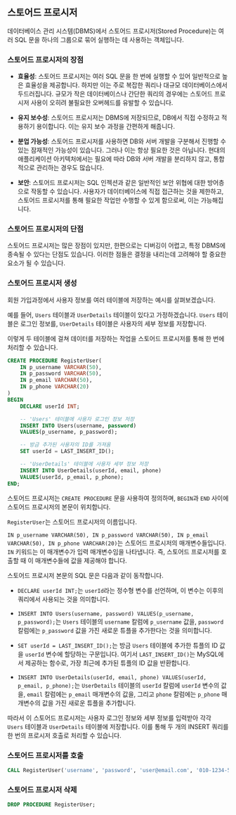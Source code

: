 ## 스토어드 프로시저

데이터베이스 관리 시스템(DBMS)에서 스토어드 프로시저(Stored Procedure)는 여러 SQL 문을 하나의 그룹으로 묶어 실행하는 데 사용하는 객체입니다.

### 스토어드 프로시저의 장점

- **효율성**: 스토어드 프로시저는 여러 SQL 문을 한 번에 실행할 수 있어 일반적으로 높은 효율성을 제공합니다. 하지만 이는 주로 복잡한 쿼리나 대규모 데이터베이스에서 두드러집니다. 규모가 작은 데이터베이스나 간단한 쿼리의 경우에는 스토어드 프로시저 사용이 오히려 불필요한 오버헤드를 유발할 수 있습니다.

- **유지 보수성**: 스토어드 프로시저는 DBMS에 저장되므로, DB에서 직접 수정하고 적용하기 용이합니다. 이는 유지 보수 과정을 간편하게 해줍니다.

- **분업 가능성**: 스토어드 프로시저를 사용하면 DB와 서버 개발을 구분해서 진행할 수 있는 잠재적인 가능성이 있습니다. 그러나 이는 항상 필요한 것은 아닙니다. 현대의 애플리케이션 아키텍처에서는 필요에 따라 DB와 서버 개발을 분리하지 않고, 통합적으로 관리하는 경우도 많습니다.

- **보안**: 스토어드 프로시저는 SQL 인젝션과 같은 일반적인 보안 위협에 대한 방어층으로 작동할 수 있습니다. 사용자가 데이터베이스에 직접 접근하는 것을 제한하고, 스토어드 프로시저를 통해 필요한 작업만 수행할 수 있게 함으로써, 이는 가능해집니다.

### 스토어드 프로시저의 단점

스토어드 프로시저는 많은 장점이 있지만, 한편으로는 디버깅이 어렵고, 특정 DBMS에 종속될 수 있다는 단점도 있습니다. 이러한 점들은 결정을 내리는데 고려해야 할 중요한 요소가 될 수 있습니다.

### 스토어드 프로시저 생성

회원 가입과정에서 사용자 정보를 여러 테이블에 저장하는 예시를 살펴보겠습니다.

예를 들어, `Users` 테이블과 `UserDetails` 테이블이 있다고 가정하겠습니다. `Users` 테이블은 로그인 정보를, `UserDetails` 테이블은 사용자의 세부 정보를 저장합니다.

이렇게 두 테이블에 걸쳐 데이터를 저장하는 작업을 스토어드 프로시저를 통해 한 번에 처리할 수 있습니다.

```sql
CREATE PROCEDURE RegisterUser(
    IN p_username VARCHAR(50),
    IN p_password VARCHAR(50),
    IN p_email VARCHAR(50),
    IN p_phone VARCHAR(20)
)
BEGIN
    DECLARE userId INT;

    -- 'Users' 테이블에 사용자 로그인 정보 저장
    INSERT INTO Users(username, password)
    VALUES(p_username, p_password);

    -- 방금 추가된 사용자의 ID를 가져옴
    SET userId = LAST_INSERT_ID();

    -- 'UserDetails' 테이블에 사용자 세부 정보 저장
    INSERT INTO UserDetails(userId, email, phone)
    VALUES(userId, p_email, p_phone);
END;
```

스토어드 프로시저는 `CREATE PROCEDURE` 문을 사용하여 정의하며, `BEGIN`과 `END` 사이에 스토어드 프로시저의 본문이 위치합니다.

`RegisterUser`는 스토어드 프로시저의 이름입니다.

`IN p_username VARCHAR(50), IN p_password VARCHAR(50), IN p_email VARCHAR(50), IN p_phone VARCHAR(20)`는 스토어드 프로시저의 매개변수들입니다. `IN` 키워드는 이 매개변수가 입력 매개변수임을 나타냅니다. 즉, 스토어드 프로시저를 호출할 때 이 매개변수들에 값을 제공해야 합니다.

스토어드 프로시저 본문의 SQL 문은 다음과 같이 동작합니다.

- `DECLARE userId INT;`는 `userId`라는 정수형 변수를 선언하며, 이 변수는 이후의 쿼리에서 사용되는 것을 의미합니다.

- `INSERT INTO Users(username, password) VALUES(p_username, p_password);`는 `Users` 테이블의 `username` 칼럼에 `p_username` 값을, `password` 칼럼에는 `p_password` 값을 가진 새로운 튜플을 추가한다는 것을 의미합니다.

- `SET userId = LAST_INSERT_ID();`는 방금 `Users` 테이블에 추가한 튜플의 ID 값을 `userId` 변수에 할당하는 구문입니다. 여기서 `LAST_INSERT_ID()`는 MySQL에서 제공하는 함수로, 가장 최근에 추가된 튜플의 ID 값을 반환합니다.

- `INSERT INTO UserDetails(userId, email, phone) VALUES(userId, p_email, p_phone);`는 `UserDetails` 테이블의 `userId` 칼럼에 `userId` 변수의 값을, `email` 칼럼에는 `p_email` 매개변수의 값을, 그리고 `phone` 칼럼에는 `p_phone` 매개변수의 값을 가진 새로운 튜플을 추가합니다.

따라서 이 스토어드 프로시저는 사용자 로그인 정보와 세부 정보를 입력받아 각각 `Users` 테이블과 `UserDetails` 테이블에 저장합니다. 이를 통해 두 개의 INSERT 쿼리를 한 번의 프로시저 호출로 처리할 수 있습니다.

### 스토어드 프로시저를 호출

```sql
CALL RegisterUser('username', 'password', 'user@email.com', '010-1234-5678');
```

### 스토어드 프로시저 삭제

```sql
DROP PROCEDURE RegisterUser;
```
